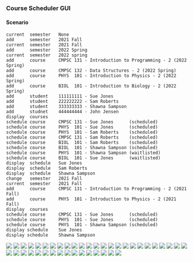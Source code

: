 ### Course Scheduler GUI

#### Scenario

```
current  semester   None
add      semester   2021 Fall
current  semester   2021 Fall
add      semester   2022 Spring
current  semester   2022 spring
add      course     CMPSC 131 - Introduction to Programming - 2 (2022 Spring)
add      course     CMPSC 132 - Data Structures - 2 (2022 Spring)
add      course     PHYS  101 - Introduction to Physics - 2 (2022 Spring)
add      course     BIOL  101 - Introduction to Biology - 2 (2022 Spring)
add      student    111111111 - Sue Jones
add      student    222222222 - Sam Roberts
add      student    333333333 - Shawna Sampson
add      studnet    444444444 - John Jensen
display  courses
schedule course     CMPSC 131 - Sue Jones      (scheduled)
schedule course     PHYS  101 - Sue Jones      (scheduled)
schedule course     PHYS  101 - Sam Roberts    (scheduled)
schedule course     CMPSC 131 - Sam Roberts    (scheduled)
schedule course     BIOL  101 - Sam Roberts    (scheduled)
schedule course     BIOL  101 - Shawna Sampson (scheduled)
schedule course     PHYS  101 - Shawna Sampson (waitlisted)
schedule course     BIOL  101 - Sue Jones      (waitlisted)
display  schedule   Sue Jones
display  schedule   Sam Roberts
display  schedule   Shawna Sampson
change   semester   2021 Fall
current  semester   2021 Fall
add      course     CMPSC 131 - Introduction to Programming - 2 (2021 Fall)
add      course     PHYS  101 - Introduction to Physics - 2 (2021 Fall)
display  courses
schedule course     CMPSC 131 - Sue Jones      (scheduled)
schedule course     PHYS  101 - Sue Jones      (scheduled)
schedule course     PHYS  101 - Shawna Sampson (scheduled)
display schedule    Sue Jones
display schedule    Shawna Sampson
```

![](img/00.png)
![](img/01.png)
![](img/02.png)
![](img/03.png)
![](img/04.png)
![](img/05.png)
![](img/06.png)
![](img/07.png)
![](img/08.png)
![](img/09.png)
![](img/10.png)
![](img/11.png)
![](img/12.png)
![](img/13.png)
![](img/14.png)
![](img/15.png)
![](img/16.png)
![](img/17.png)
![](img/18.png)
![](img/19.png)
![](img/20.png)
![](img/21.png)
![](img/22.png)
![](img/23.png)
![](img/24.png)
![](img/25.png)
![](img/26.png)
![](img/27.png)
![](img/28.png)
![](img/29.png)
![](img/30.png)
![](img/31.png)
![](img/32.png)
![](img/33.png)
![](img/34.png)
![](img/35.png)
![](img/36.png)
![](img/37.png)
![](img/38.png)
![](img/39.png)
![](img/40.png)
